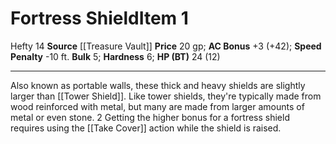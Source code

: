 ﻿---
ac: '3'
bulk: '5'
hardness: '6'
hp: 24 (12)
id: '7'
item_category: Shields
item_subcategory: Base Shields
level: '1'
name: Fortress Shield
price: 20 gp
rarity: Common
source: '[[DATABASE/source/Treasure Vault|Treasure Vault]]'
speed_penalty: -10 ft.
trait:
- '[[DATABASE/trait/Hefty|Hefty 14]]'
type: Shield

---
# Fortress Shield<span class="item-type">Item 1</span>

<span class="item-trait">Hefty 14</span>
**Source** [[Treasure Vault]] 
**Price** 20 gp; **AC Bonus** +3 (+42); **Speed Penalty** -10 ft.
**Bulk** 5; **Hardness** 6; **HP (BT)** 24 (12)

---
Also known as portable walls, these thick and heavy shields are slightly larger than [[Tower Shield]]. Like tower shields, they're typically made from wood reinforced with metal, but many are made from larger amounts of metal or even stone.
2 Getting the higher bonus for a fortress shield requires using the [[Take Cover]] action while the shield is raised.